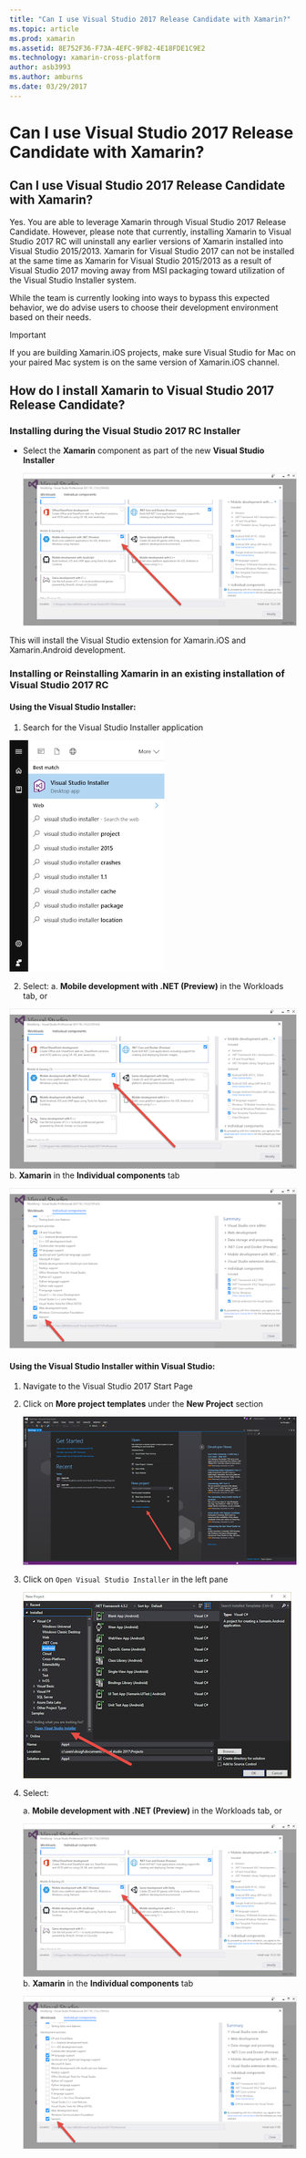 ```yaml
---
title: "Can I use Visual Studio 2017 Release Candidate with Xamarin?"
ms.topic: article
ms.prod: xamarin
ms.assetid: 8E752F36-F73A-4EFC-9F82-4E18FDE1C9E2
ms.technology: xamarin-cross-platform
author: asb3993
ms.author: amburns
ms.date: 03/29/2017
---
```


# Can I use Visual Studio 2017 Release Candidate with Xamarin?

## Can I use Visual Studio 2017 Release Candidate with Xamarin?

Yes. You are able to leverage Xamarin through Visual Studio 2017 Release Candidate. However, please note that currently, installing Xamarin to Visual Studio 2017 RC will uninstall any earlier versions of Xamarin installed into Visual Studio 2015/2013. Xamarin for Visual Studio 2017 can not be installed at the same time as Xamarin for Visual Studio 2015/2013 as a result of Visual Studio 2017 moving away from MSI packaging toward utilization of the Visual Studio Installer system.

While the team is currently looking into ways to bypass this expected behavior, we do advise users to choose their development environment based on their needs. 

> [!IMPORTANT]
> If you are building Xamarin.iOS projects, make sure Visual Studio for Mac on your paired Mac system is on the same version of Xamarin.iOS channel.

## How do I install Xamarin to Visual Studio 2017 Release Candidate?

### Installing during the Visual Studio 2017 RC Installer

* Select the **Xamarin** component as part of the new **Visual Studio Installer**

  [ ![](visualstudio-2017-rc-images/install1-sml.png "Visual Studio 2017 RC Installer Screen")](visualstudio-2017-rc-images/install1-orig.png)

This will install the Visual Studio extension for Xamarin.iOS and Xamarin.Android development.

### Installing or Reinstalling Xamarin in an existing installation of Visual Studio 2017 RC

#### Using the Visual Studio Installer:

1. Search for the Visual Studio Installer application

  [ ![](visualstudio-2017-rc-images/reinstall1-sml.png "Search Results for Visual Studio Installer Application")](visualstudio-2017-rc-images/reinstall1-orig.png)

2. Select:
  a. **Mobile development with .NET (Preview)** in the Workloads tab, or

  [ ![](visualstudio-2017-rc-images/reinstall2-sml.png "VS Installer Workloads Tab")](visualstudio-2017-rc-images/reinstall2-orig.png)
  b. **Xamarin** in the **Individual components** tab

  [ ![](visualstudio-2017-rc-images/reinstall3-sml.png "VS Installer Components Tab")](visualstudio-2017-rc-images/reinstall3-orig.png)

#### Using the Visual Studio Installer within Visual Studio:
1. Navigate to the Visual Studio 2017 Start Page
2. Click on **More project templates** under the **New Project** section

	[ ![](visualstudio-2017-rc-images/reinstall4-sml.png "Visual Studio Start Page")](visualstudio-2017-rc-images/reinstall4-orig.png)
3. Click on `Open Visual Studio Installer` in the left pane

	[ ![](visualstudio-2017-rc-images/reinstall5-sml.png "New Project Screen")](visualstudio-2017-rc-images/reinstall5-orig.png)
4. Select:
  	
  	a. **Mobile development with .NET (Preview)** in the Workloads tab, or

  	[ ![](visualstudio-2017-rc-images/reinstall2-sml.png "VS Installer Workloads Tab")](visualstudio-2017-rc-images/reinstall2-orig.png)
  	b. **Xamarin** in the **Individual components** tab

  	[ ![](visualstudio-2017-rc-images/reinstall3-sml.png "VS Installer Components Tab")](visualstudio-2017-rc-images/reinstall3-orig.png)
